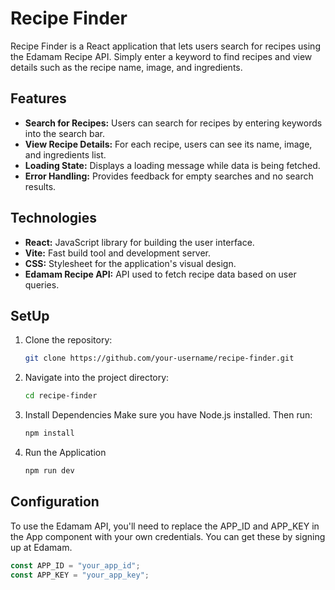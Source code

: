 # Recipe Finder

Recipe Finder is a React application that lets users search for recipes using the Edamam Recipe API. Simply enter a keyword to find recipes and view details such as the recipe name, image, and ingredients.

## Features

- **Search for Recipes:** Users can search for recipes by entering keywords into the search bar.
- **View Recipe Details:** For each recipe, users can see its name, image, and ingredients list.
- **Loading State:** Displays a loading message while data is being fetched.
- **Error Handling:** Provides feedback for empty searches and no search results.

## Technologies

- **React:** JavaScript library for building the user interface.
- **Vite:** Fast build tool and development server.
- **CSS:** Stylesheet for the application's visual design.
- **Edamam Recipe API:** API used to fetch recipe data based on user queries.

## SetUp

1. Clone the repository:
   ```bash
   git clone https://github.com/your-username/recipe-finder.git
   
2. Navigate into the project directory:
   ```bash
   cd recipe-finder

3. Install Dependencies
   Make sure you have Node.js installed. Then run:
   ```bash
   npm install

4. Run the Application
    ```bash
   npm run dev

## Configuration

To use the Edamam API, you'll need to replace the APP_ID and APP_KEY in the App component with your own credentials. You can get these by signing up at Edamam.

```jsx
const APP_ID = "your_app_id";
const APP_KEY = "your_app_key";



